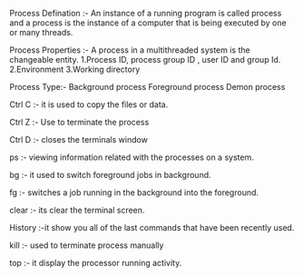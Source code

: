 Process Defination :- An instance of a running program is called process and a process is the instance of a computer that is being executed by one or many threads.

Process Properties :- A process in a multithreaded system is the changeable entity.
1.Process ID, process group ID , user ID and group Id.
2.Environment
3.Working directory

Process Type:-
Background process
Foreground process
Demon process

Ctrl C :- it is used to copy the files or data.

Ctrl Z :-
         Use to terminate the process

Ctrl D :- closes the terminals window


ps :- viewing information related with the processes on a system.

bg :- it used to switch foreground jobs in background.

fg :- switches a job running in the background into the foreground.


clear :- its clear the terminal screen.

History :-it show you all of the last commands that have been recently used.

kill :- used to terminate process manually 

top :- it display the processor running activity.
